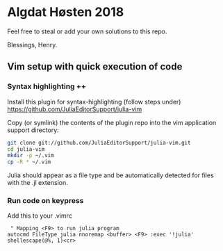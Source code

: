# Algdat Høsten 2018

Feel free to steal or add your own solutions to this repo.

Blessings,
Henry.

## Vim setup with quick execution of code
### Syntax highlighting ++
Install this plugin for syntax-highlighting (follow steps under)
https://github.com/JuliaEditorSupport/julia-vim

Copy (or symlink) the contents of the plugin repo into the vim application support directory:
``` bash
git clone git://github.com/JuliaEditorSupport/julia-vim.git
cd julia-vim
mkdir -p ~/.vim
cp -R * ~/.vim
```
Julia should appear as a file type and be automatically detected for files with the .jl extension.

### Run code on <F9> keypress
Add this to your .vimrc
```
 " Mapping <F9> to run julia program
autocmd FileType julia nnoremap <buffer> <F9> :exec '!julia' shellescape(@%, 1)<cr>
```
